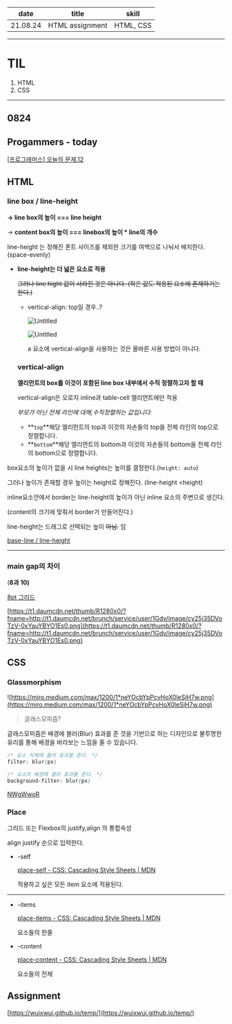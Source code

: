 |   date   |      title      |   skill   |
| :------: | :-------------: | :-------: |
| 21.08.24 | HTML assignment | HTML, CSS |

---

# TIL

1. HTML
2. CSS

---

## 0824

## Progammers - today

[[프로그래머스] 오늘의 문제.12](https://velog.io/@wuix/%ED%94%84%EB%A1%9C%EA%B7%B8%EB%9E%98%EB%A8%B8%EC%8A%A4-%EC%98%A4%EB%8A%98%EC%9D%98-%EB%AC%B8%EC%A0%9C.12)

## HTML

### line box / line-height

**→ line box의 높이 === line height**

→ **content box의 높이 === linebox의 높이 \* line의 개수**

line-height 는 정해진 폰트 사이즈를 제외한 크기를 여백으로 나눠서 배치한다. (space-evenly)

- **line-height는 더 넓은 요소로 적용**

  ~~그러나 line hight 값이 사라진 것은 아니다. (작은 값도 적용된 요소에 존재하기는 한다.)~~

  - vertical-align: top일 경우..?

    ![Untitled](https://s3-us-west-2.amazonaws.com/secure.notion-static.com/d372d9f3-18a9-4b18-9e9c-b65593174e4c/Untitled.png)

    ![Untitled](https://s3-us-west-2.amazonaws.com/secure.notion-static.com/a8b7ef1b-9cf3-4bd6-a0c1-87a236b62ff8/Untitled.png)

    a 요소에 vertical-align을 사용하는 것은 올바른 사용 방법이 아니다.

  ### vertical-align

  **엘리먼트의 box를 이것이 포함된 line box 내부에서 수직 정렬하고자 할 때**

  vertical-align은 오로지 inline과 table-cell 엘리먼트에만 적용

  _부모가 아닌 전체 라인에 대해,수직정렬하는 값입니다:_

  - **`top`**해당 엘리먼트의 top과 이것의 자손들의 top을 전체 라인의 top으로 정렬합니다.
  - **`bottom`**해당 엘리먼트의 bottom과 이것의 자손들의 bottom을 전체 라인의 bottom으로 정렬합니다.

box요소의 높이가 없을 시 line heights는 높이를 결정한다.(`height: auto`)

그러나 높이가 존재할 경우 높이는 height로 정해진다. (line-height <height)

inline요소안에서 border는 line-height의 높이가 아닌 inline 요소의 주변으로 생긴다.

(content의 크기에 맞춰서 border가 만들어진다.)

line-height는 드래그로 선택되는 높이 ~~아님.~~ 임

[base-line / line-height](https://codepen.io/cod-we/pen/zYzYojB)

---

### main gap의 차이

(**8과 10)**

[8pt 그리드](https://brunch.co.kr/@monodream/29)

[https://t1.daumcdn.net/thumb/R1280x0/?fname=http://t1.daumcdn.net/brunch/service/user/1Gdv/image/cy25j35DVoTzV-0xYauYBYO1Es0.png](https://t1.daumcdn.net/thumb/R1280x0/?fname=http://t1.daumcdn.net/brunch/service/user/1Gdv/image/cy25j35DVoTzV-0xYauYBYO1Es0.png)

## CSS

### Glassmorphism

![https://miro.medium.com/max/1200/1*neYOcbYpPcvHoX0leSjH7w.png](https://miro.medium.com/max/1200/1*neYOcbYpPcvHoX0leSjH7w.png)

> 글래스모피즘?

글래스모피즘은 배경에 블러(Blur) 효과를 준 것을 기반으로 하는 디자인으로 불투명한 유리를 통해 배경을 바라보는 느낌을 줄 수 있습니다.

```css
/* 요소 자체에 블러 효과를 준다. */
filter: blur(px)

/* 요소의 배경에 블러 효과를 준다. */
background-filter: blur(px)
```

[NWgWwoR](https://codepen.io/cod-we/pen/NWgWwoR)

### Place

그리드 또는 Flexbox의 justify,align 의 통합속성

align justify 순으로 입력한다.

- -self

  [place-self - CSS: Cascading Style Sheets | MDN](https://developer.mozilla.org/en-US/docs/Web/CSS/place-self)

  적용하고 싶은 모든 item 요소에 적용된다.

---

- -items

  [place-items - CSS: Cascading Style Sheets | MDN](https://developer.mozilla.org/en-US/docs/Web/CSS/place-items)

  요소들의 한줄

- -content

  [place-content - CSS: Cascading Style Sheets | MDN](https://developer.mozilla.org/en-US/docs/Web/CSS/place-content)

  요소들의 전체

## Assignment

[https://wuixwui.github.io/temp/](https://wuixwui.github.io/temp/)
